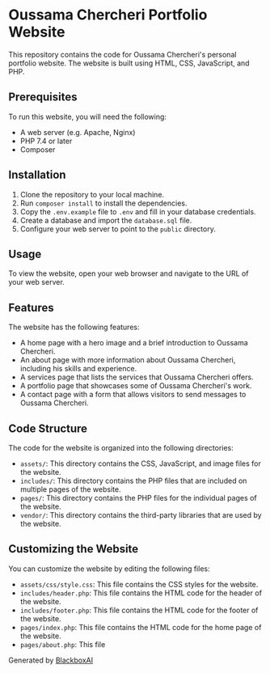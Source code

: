  # Oussama Chercheri Portfolio Website

This repository contains the code for Oussama Chercheri's personal portfolio website. The website is built using HTML, CSS, JavaScript, and PHP.

## Prerequisites

To run this website, you will need the following:

* A web server (e.g. Apache, Nginx)
* PHP 7.4 or later
* Composer

## Installation

1. Clone the repository to your local machine.
2. Run `composer install` to install the dependencies.
3. Copy the `.env.example` file to `.env` and fill in your database credentials.
4. Create a database and import the `database.sql` file.
5. Configure your web server to point to the `public` directory.

## Usage

To view the website, open your web browser and navigate to the URL of your web server.

## Features

The website has the following features:

* A home page with a hero image and a brief introduction to Oussama Chercheri.
* An about page with more information about Oussama Chercheri, including his skills and experience.
* A services page that lists the services that Oussama Chercheri offers.
* A portfolio page that showcases some of Oussama Chercheri's work.
* A contact page with a form that allows visitors to send messages to Oussama Chercheri.

## Code Structure

The code for the website is organized into the following directories:

* `assets/`: This directory contains the CSS, JavaScript, and image files for the website.
* `includes/`: This directory contains the PHP files that are included on multiple pages of the website.
* `pages/`: This directory contains the PHP files for the individual pages of the website.
* `vendor/`: This directory contains the third-party libraries that are used by the website.

## Customizing the Website

You can customize the website by editing the following files:

* `assets/css/style.css`: This file contains the CSS styles for the website.
* `includes/header.php`: This file contains the HTML code for the header of the website.
* `includes/footer.php`: This file contains the HTML code for the footer of the website.
* `pages/index.php`: This file contains the HTML code for the home page of the website.
* `pages/about.php`: This file

Generated by [BlackboxAI](https://www.blackbox.ai)
